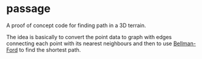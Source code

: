 passage
=======

A proof of concept code for finding path in a 3D terrain.

The idea is basically to convert the point data to graph with edges connecting each point with its nearest neighbours and then to use [Bellman-Ford](https://en.wikipedia.org/wiki/Bellman-Ford_algorithm) to find the shortest path.

